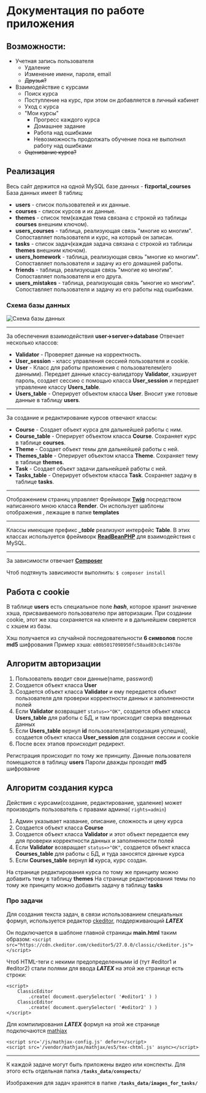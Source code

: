 

# Документация по работе приложения


## Возможности:
- Учетная запись пользователя
  - Удаление
  - Изменение имени, пароля, email
  - ~~Друзья?~~
- Взаимодействие с курсами
  - Поиск курса
  - Поступление на курс, при этом он добавляется в личный кабинет
  - Уход с курса
  - "Мои курсы"
    - Прогресс каждого курса
    - Домашнее задание
    - Работа над ошибками
    - Невозможность продолжать обучение пока не выполнил работу над ошибками
  - ~~Оценивание курса?~~

## Реализация
Весь сайт держится на одной  MySQL базе данных - **fizportal_courses**
База данных имеет 8 таблиц:
- **users** - список пользователей и их данные.
- **courses** - список курсов и их данные.
- **themes** - список тем(каждая тема связана с строкой из таблицы **courses** внешним ключом).
- **users_courses** - таблица, реализующая связь "многие ко многим". Сопоставляет пользователя и курс, на который он записан.
- **tasks** - список задач(каждая задача связана с строкой из таблицы **themes** внешним ключом).
- **users_homework** - таблица, реализующая связь "многие ко многим". Сопоставляет пользователя и задачу из его домашней работы.
- **friends** -  таблица, реализующая связь "многие ко многим". Сопоставляет пользователя и его друга.
- **users_mistakes** -  таблица, реализующая связь "многие ко многим". Сопоставляет пользователя и задачу из его работы над ошибками.


### Cхема базы данных
  
![Cхема базы данных](schema.png)

***
За обеспечения взаимодействия
**user->server->database**
Отвечает несколько классов:
- **Validator** - Проверяет данные на корректность.
- **User_session** - класс управления сессией пользователя и cookie.
- **User** - Класс для работы приложения с пользователем(его данными). Передает данные классу-валидатору **Validator**, хэширует пароль, создает сессию с помощью класса **User_session** и передает управление классу **Users_table**.
- **Users_table** - Оперирует объектом класса **User**. Вносит уже готовые данные в таблицу **users**.
***
За создание и редактирование курсов отвечают классы:
- **Course** - Создает объект курса для дальнейшей работы с ним.
- **Course_table** - Оперирует объектом класса **Course**. Сохраняет курс в таблице **courses**.
- **Theme** - Создает объект темы для дальнейшей работы с ней.
- **Themes_table** - Оперирует объектом класса **Theme**. Сохраняет тему в таблице **themes**.
- **Task** - Cоздает объект задачи дальнейшей работы с ней.
- **Tasks_table** - Оперирует объектом класса **Task**. Сохраняет задачу в таблице **tasks**.
***
Отображением страниц управляет Фреймворк [**Twig**](https://twig.symfony.com/) посредством написанного мною класса **Render**. Он использует шаблоны отображения , лежащие в папке **templates**
***
Классы имеющие префикс ***_table*** реализуют интерфейс **Table**.
В этих классах используется фреймворк [**ReadBeanPHP**](https://redbeanphp.com/index.php) для взаимодействия с MySQL.
***
За зависимости отвечает [**Composer**](https://getcomposer.org/)

Чтоб подтянуть зависимости выполнить:
`$ composer install`
## Работа c cookie
В таблице **users** есть специальное поле ***hash***, которое хранит значение хэша, присваиваемого пользователю при авторизации. При создании cookie, этот же хэш сохраняется на клиенте и в дальнейшем сверяется с хэшем из базы.

Хэш получается из случайной последовательности **6 символов** после **md5** шифрования
Пример хэша:
`e80b5017098950fc58aad83c8c14978e`

## Алгоритм авторизации
1. Пользователь вводит свои данные(name, password)
2. Создается объект класса **User**
3. Создается объект класса **Validator** и ему передается объект пользователя для проверки корректности данных и заполненности полей
4. Если **Validator** возвращает `status=>"OK"`, создается объект класса **Users_table** для работы с БД, и там происходит сверка введенных данных
5. Если **Users_table** вернул **id** пользователя(авторизация успешна), создается объект класса **User_session** для создания сессии и cookie
6. После всех этапов происходит редирект.

Регистрация происходит по тому же принципу.
Данные пользователя помещаются в таблицу **users**
Пароли дважды проходят **md5** шифрование

## Алгоритм создания курса
Действия с курсами(создание, редактирование, удаление) может производить пользователь с правами админа( `rights=admin`)
1. Админ указывает название, описание, сложность и цену курса
2. Создается объект класса **Course**
3. Создается объект класса **Validator** и этот объект передается ему для проверки корректности данных и заполненности полей
4. Если **Validator** возвращает `status=>"OK"`, создается объект класса **Courses_table** для работы с БД, и туда заносятся данные курса
5. Если **Courses_table** вернул **id** курса, курс создан.

На странице редактирования курса по тому же принципу можно добавить тему в таблицу **themes**
На странице редактирования темы по тому же принципу можно добавить задачу в таблицу **tasks**
### Про задачи
Для создания текста задач, в связи использованием специальных формул, используется редактор [ckeditor](https://ckeditor.com/), поддерживающий ***LATEX***

Он подключается в шаблоне главной страницы **main.html** таким образом:
`<script  src="https://cdn.ckeditor.com/ckeditor5/27.0.0/classic/ckeditor.js"></script>`

Чтоб HTML-теги с некими предопределенными id (тут #editor1 и #editor2) стали полями для ввода ***LATEX***
на этой же странице есть строки:
```
<script>
	ClassicEditor
		.create( document.querySelector( '#editor1' ) )
	ClassicEditor
		.create( document.querySelector( '#editor2' ) )
</script>
```

Для компилирования ***LATEX*** формул на этой же странице подключаются [mathjax](https://www.mathjax.org/)
```
<script src='/js/mathjax-config.js' defer></script>
<script src='/vendor/mathjax/mathjax/es5/tex-chtml.js' async></script>
```
***
К каждой задаче могут быть приложены видео или конспекты. Для этого есть отдельная папка **`/tasks_data/conspects/`**

Изображения для задач хранятся в папке **`/tasks_data/images_for_tasks/`**
